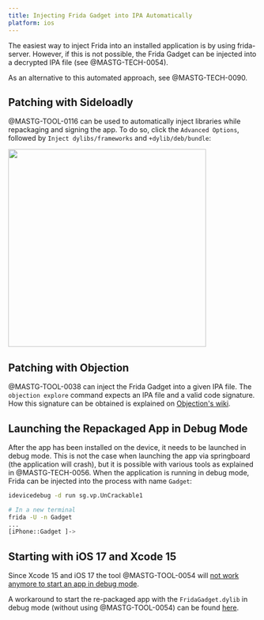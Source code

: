 ```yaml
---
title: Injecting Frida Gadget into IPA Automatically
platform: ios
---
```


The easiest way to inject Frida into an installed application is by using frida-server. However, if this is not possible, the Frida Gadget can be injected into a decrypted IPA file (see @MASTG-TECH-0054).

As an alternative to this automated approach, see @MASTG-TECH-0090. 

## Patching with Sideloadly
@MASTG-TOOL-0116 can be used to automatically inject libraries while repackaging and signing the app. To do so, click the `Advanced Options`, followed by `Inject dylibs/frameworks` and `+dylib/deb/bundle`:

<img src="Images/Techniques/0091-SideloadlyFrida.png" width="400px" />


## Patching with Objection
@MASTG-TOOL-0038 can inject the Frida Gadget into a given IPA file. The `objection explore` command expects an IPA file and a valid code signature. How this signature can be obtained is explained on [Objection's wiki](https://github.com/sensepost/objection/wiki/Patching-iOS-Applications).


## Launching the Repackaged App in Debug Mode
After the app has been installed on the device, it needs to be launched in debug mode. This is not the case when launching the app via springboard (the application will crash), but it is possible with various tools as explained in @MASTG-TECH-0056. When the application is running in debug mode, Frida can be injected into the process with name `Gadget`:

```bash
idevicedebug -d run sg.vp.UnCrackable1

# In a new terminal
frida -U -n Gadget
...
[iPhone::Gadget ]-> 
```

## Starting with iOS 17 and Xcode 15

Since Xcode 15 and iOS 17 the tool @MASTG-TOOL-0054 will [not work anymore to start an app in debug mode](https://github.com/ios-control/ios-deploy/issues/588).

A workaround to start the re-packaged app with the `FridaGadget.dylib` in debug mode (without using @MASTG-TOOL-0054) can be found [here](https://github.com/ios-control/ios-deploy/issues/588#issuecomment-1907913430).
